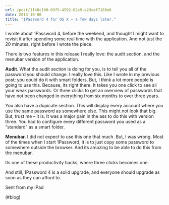 ```yaml
---
url: /post/1f48c100-03f5-4592-82e9-a23cef7188e6
date: 2013-10-06
title: "1Password 4 for OS X – a few days later."
---
```


I wrote about 1Password 4, before the weekend, and thought I might want to revisit it after spending some real time with the application. And not just the 20 minutes, right before I wrote the piece.



There is two features in this release I really love: the audit section, and the menubar version of the application.



**Audit**. What the audit section is doing for you, is to tell you all of the password you should change. I really love this. Like I wrote in my previous post; you could do it with smart folders. But, I think a lot more people is going to use this. Because, its right there. It takes you one click to see all your weak passwords. Or three clicks to get an overview of passwords that have not been changed in everything from six months to over three years.



You also have a dupicate section. This will display every account where you use the same password as somewhere else. This might not look that big. But, trust me &#8211; it is. It was a major pain in the ass to do this with version three. You had to configure every different password you used as a &#8220;standard&#8221; as a smart folder.



**Menubar.** I did not expect to use this one that much. But, I was wrong. Most of the times when I start 1Password, it is to just copy some password to somewhere outside the browser. And its amazing to be able to do this from the menubar.



Its one of these productivity hacks, where three clicks becomes one.



And still, 1Password 4 is a solid upgrade, and everyone should upgrade as soon as they can afford to.



Sent from my iPad



(#blog)